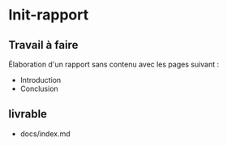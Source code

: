 # Init-rapport

## Travail à faire 

Élaboration d'un rapport sans contenu avec les pages suivant :

- Introduction
- Conclusion

## livrable 

- docs/index.md